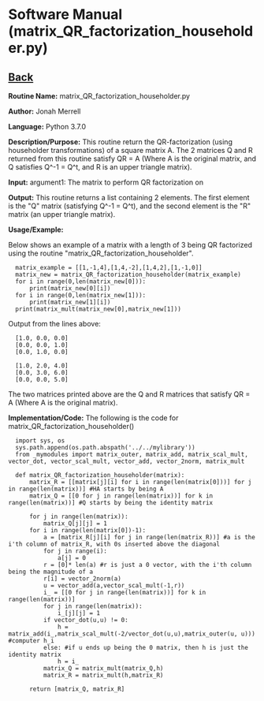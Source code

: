 # Software Manual (matrix_QR_factorization_householder.py)

## [Back](../softwaremanual)

**Routine Name:**           matrix_QR_factorization_householder.py

**Author:** Jonah Merrell

**Language:** Python 3.7.0

**Description/Purpose:** This routine return the QR-factorization (using householder transformations) of a square matrix A. The 2 matrices Q and R returned from this routine satisfy QR = A (Where A is the original matrix, and Q satisfies Q^-1 = Q^t, and R is an upper triangle matrix).

**Input:** argument1: The matrix to perform QR factorization on<br>
		   
**Output:** This routine returns a list containing 2 elements. The first element is the
 "Q" matrix (satisfying Q^-1 = Q^t), and the second element is the "R" matrix (an upper triangle matrix).

**Usage/Example:**

Below shows an example of a matrix with a length of 3 being QR factorized using the routine
 "matrix_QR_factorization_householder". 

      matrix_example = [[1,-1,4],[1,4,-2],[1,4,2],[1,-1,0]]
      matrix_new = matrix_QR_factorization_householder(matrix_example)
      for i in range(0,len(matrix_new[0])):
          print(matrix_new[0][i])
      for i in range(0,len(matrix_new[1])):
          print(matrix_new[1][i])
      print(matrix_mult(matrix_new[0],matrix_new[1]))

Output from the lines above:

      [1.0, 0.0, 0.0]
      [0.0, 0.0, 1.0]
      [0.0, 1.0, 0.0]
	  
      [1.0, 2.0, 4.0]
      [0.0, 3.0, 6.0]
      [0.0, 0.0, 5.0]

The two matrices printed above are the Q and R matrices that satisfy QR = A (Where A is the original matrix).

**Implementation/Code:** The following is the code for matrix_QR_factorization_householder()


      import sys, os
      sys.path.append(os.path.abspath('../../mylibrary'))
      from _mymodules import matrix_outer, matrix_add, matrix_scal_mult, vector_dot, vector_scal_mult, vector_add, vector_2norm, matrix_mult
      
      def matrix_QR_factorization_householder(matrix):
          matrix_R = [[matrix[j][i] for i in range(len(matrix[0]))] for j in range(len(matrix))] #HA starts by being A
          matrix_Q = [[0 for j in range(len(matrix))] for k in range(len(matrix))] #Q starts by being the identity matrix
      
          for j in range(len(matrix)):
              matrix_Q[j][j] = 1
          for i in range(len(matrix[0])-1):
              a = [matrix_R[j][i] for j in range(len(matrix_R))] #a is the i'th column of matrix_R, with 0s inserted above the diagonal
              for j in range(i):
                  a[j] = 0
              r = [0]* len(a) #r is just a 0 vector, with the i'th column being the magnitude of a
              r[i] = vector_2norm(a)
              u = vector_add(a,vector_scal_mult(-1,r))
              i_ = [[0 for j in range(len(matrix))] for k in range(len(matrix))]
              for j in range(len(matrix)):
                  i_[j][j] = 1
              if vector_dot(u,u) != 0:
                  h = matrix_add(i_,matrix_scal_mult(-2/vector_dot(u,u),matrix_outer(u, u))) #computer h_i
              else: #if u ends up being the 0 matrix, then h is just the identity matrix
                  h = i_
              matrix_Q = matrix_mult(matrix_Q,h)
              matrix_R = matrix_mult(h,matrix_R)
      
          return [matrix_Q, matrix_R]

